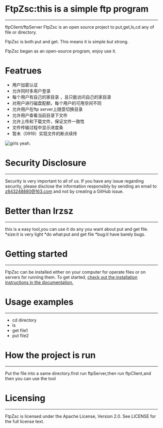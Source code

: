 # FtpZsc:this is a simple ftp program
***
ftpClient/ftpServer
FtpZsc is an open source project to put,get,ls,cd any of file or directory.

FtpZsc is both put and get. This means it is simple but strong. 

FtpZsc began as an open-source program, enjoy use it.

# Featrues
* 用户加密认证
* 允许同时多用户登录
* 每个用户有自己的家目录 ，且只能访问自己的家目录
* 对用户进行磁盘配额，每个用户的可用空间不同
* 允许用户在ftp server上随意切换目录
* 允许用户查看当前目录下文件
* 允许上传和下载文件，保证文件一致性
* 文件传输过程中显示进度条
* 暂未（0919）实现文件的断点续传

![girls yeah.](http://desk.fd.zol-img.com.cn/g5/M00/02/0D/ChMkJlbK4ZaIFFbPAAlXOLo9Q5QAALKLwBxCgsACVdQ427.jpg)

# Security Disclosure
***
Security is very important to all of us. If you have any issue regarding security, please disclose the information responsibly by sending an email to z843248880@163.com and not by creating a GitHub issue.

# Better than lrzsz
***
this is a easy tool,you can use it do any you want about put and get file.
*size:it is very light
*do what:put and get file
*bug:it have barely bugs.

# Getting started
***
FtpZsc can be installed either on your computer for operate files or on servers for running them. To get started, [check out the installation instructions in the documentation.](https://github.com/z843248880/ftp0918.git)

# Usage examples
***
* cd directory
* ls 
* get file1
* put file2

# How the project is run
***
Put the file into a same directory.first run ftpServer,then run ftpClient,and then you can use the tool

# Licensing
***
FtpZsc is licensed under the Apache License, Version 2.0. See LICENSE for the full license text.

